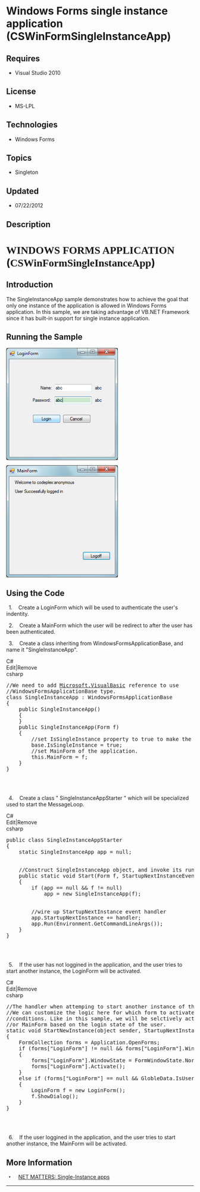 # Windows Forms single instance application (CSWinFormSingleInstanceApp)
## Requires
- Visual Studio 2010
## License
- MS-LPL
## Technologies
- Windows Forms
## Topics
- Singleton
## Updated
- 07/22/2012
## Description

<h1><span style="font-family:新宋体">WINDOWS FORMS APPLICATION</span> (<span style="font-family:新宋体">CSWinFormSingleInstanceApp</span>)</h1>
<h2>Introduction</h2>
<p class="MsoNormal">The SingleInstanceApp sample demonstrates how to achieve the goal that only one instance of the application is allowed in Windows Forms application. In this sample, we are taking advantage of VB.NET Framework since it has built-in support
 for single instance application.<span style="">&nbsp; </span></p>
<h2>Running the Sample</h2>
<p class="MsoNormal"><span style=""><img src="61554-image.png" alt="" width="300" height="300" align="middle">
</span></p>
<p class="MsoNormal"><span style=""><img src="61555-image.png" alt="" width="300" height="300" align="middle">
</span></p>
<h2>Using the Code</h2>
<p class="MsoListParagraphCxSpFirst" style="text-indent:5.0pt"><span style=""><span style="">1.<span style="font:7.0pt &quot;Times New Roman&quot;">&nbsp;&nbsp;&nbsp;&nbsp;&nbsp;&nbsp;
</span></span></span>Create a LoginForm which will be used to authenticate the user's indentity.
</p>
<p class="MsoListParagraphCxSpMiddle" style="text-indent:5.0pt"><span style=""><span style="">2.<span style="font:7.0pt &quot;Times New Roman&quot;">&nbsp;&nbsp;&nbsp;&nbsp;&nbsp;&nbsp;
</span></span></span>Create a MainForm which the user will be redirect to after the user has been authenticated.
</p>
<p class="MsoListParagraphCxSpLast" style="text-indent:5.0pt"><span style=""><span style="">3.<span style="font:7.0pt &quot;Times New Roman&quot;">&nbsp;&nbsp;&nbsp;&nbsp;&nbsp;&nbsp;
</span></span></span>Create a class inheriting from WindowsFormsApplicationBase, and name<span style="">
</span>it &quot;SingleInstanceApp&quot;.</p>
<div class="scriptcode">
<div class="pluginEditHolder" pluginCommand="mceScriptCode">
<div class="title"><span>C#</span></div>
<div class="pluginLinkHolder"><span class="pluginEditHolderLink">Edit</span>|<span class="pluginRemoveHolderLink">Remove</span>
</div>
<span class="hidden">csharp</span>

<pre id="codePreview" class="csharp">
//We need to add <a class="libraryLink" href="http://msdn.microsoft.com/en-US/library/Microsoft.VisualBasic.aspx" target="_blank" title="Auto generated link to Microsoft.VisualBasic">Microsoft.VisualBasic</a> reference to use
//WindowsFormsApplicationBase type.
class SingleInstanceApp : WindowsFormsApplicationBase 
{
    public SingleInstanceApp()
    {
    }
    public SingleInstanceApp(Form f)
    {
        //set IsSingleInstance property to true to make the application 
        base.IsSingleInstance = true;
        //set MainForm of the application.
        this.MainForm = f;
    }
}

</pre>
</div>
</div>
<div class="endscriptcode">&nbsp;</div>
<p class="MsoListParagraph" style="text-indent:5.0pt"><span style=""><span style="">4.<span style="font:7.0pt &quot;Times New Roman&quot;">&nbsp;&nbsp;&nbsp;&nbsp;&nbsp;&nbsp;
</span></span></span>Create a class <span class="GramE">&quot; SingleInstanceAppStarter</span> &quot; which will be specialized used to start the MessageLoop.</p>
<div class="scriptcode">
<div class="pluginEditHolder" pluginCommand="mceScriptCode">
<div class="title"><span>C#</span></div>
<div class="pluginLinkHolder"><span class="pluginEditHolderLink">Edit</span>|<span class="pluginRemoveHolderLink">Remove</span>
</div>
<span class="hidden">csharp</span>

<pre id="codePreview" class="csharp">
public class SingleInstanceAppStarter
{
    static SingleInstanceApp app = null;


    //Construct SingleInstanceApp object, and invoke its run method
    public static void Start(Form f, StartupNextInstanceEventHandler handler)
    {
        if (app == null && f != null)
            app = new SingleInstanceApp(f);


        //wire up StartupNextInstance event handler
        app.StartupNextInstance &#43;= handler;
        app.Run(Environment.GetCommandLineArgs());
    }
}

</pre>
</div>
</div>
<div class="endscriptcode">&nbsp;</div>
<p class="MsoListParagraph" style="text-indent:5.0pt"><span style=""><span style="">5.<span style="font:7.0pt &quot;Times New Roman&quot;">&nbsp;&nbsp;&nbsp;&nbsp;&nbsp;&nbsp;
</span></span></span>If the user has not loggined in the application, and the user tries to start another instance, the LoginForm will be activated.</p>
<div class="scriptcode">
<div class="pluginEditHolder" pluginCommand="mceScriptCode">
<div class="title"><span>C#</span></div>
<div class="pluginLinkHolder"><span class="pluginEditHolderLink">Edit</span>|<span class="pluginRemoveHolderLink">Remove</span>
</div>
<span class="hidden">csharp</span>

<pre id="codePreview" class="csharp">
//The handler when attemping to start another instance of this application
//We can customize the logic here for which form to activate in different 
//conditions. Like in this sample, we will be selctively activate the LoginForm
//or MainForm based on the login state of the user.
static void StartNewInstance(object sender, StartupNextInstanceEventArgs e)
{
    FormCollection forms = Application.OpenForms;
    if (forms[&quot;LoginForm&quot;] != null && forms[&quot;LoginForm&quot;].WindowState== FormWindowState.Minimized)
    {
        forms[&quot;LoginForm&quot;].WindowState = FormWindowState.Normal;
        forms[&quot;LoginForm&quot;].Activate();
    }
    else if (forms[&quot;LoginForm&quot;] == null && GlobleData.IsUserLoggedIn == false)
    {
        LoginForm f = new LoginForm();
        f.ShowDialog();
    }
}

</pre>
</div>
</div>
<div class="endscriptcode">&nbsp;</div>
<p class="MsoListParagraph" style="text-indent:5.0pt"><span style=""><span style="">6.<span style="font:7.0pt &quot;Times New Roman&quot;">&nbsp;&nbsp;&nbsp;&nbsp;&nbsp;&nbsp;
</span></span></span>If the user <span class="SpellE">loggined</span> in the <span class="GramE">
application,</span> and the user tries to start another instance, the MainForm will be activated.<span style="">&nbsp;&nbsp;&nbsp;
</span></p>
<h2>More Information </h2>
<p class="MsoListParagraph" style="text-indent:5.0pt"><span style="font-family:Symbol"><span style="">&bull;<span style="font:7.0pt &quot;Times New Roman&quot;">&nbsp;&nbsp;&nbsp;&nbsp;&nbsp;&nbsp;&nbsp;&nbsp;
</span></span></span><a href="http://msdn.microsoft.com/en-us/magazine/cc163741.aspx">NET MATTERS: Single-Instance apps</a></p>
<hr>
<div><a href="http://go.microsoft.com/?linkid=9759640" style="margin-top:3px"><img alt="" src="-onecodelogo">
</a></div>

